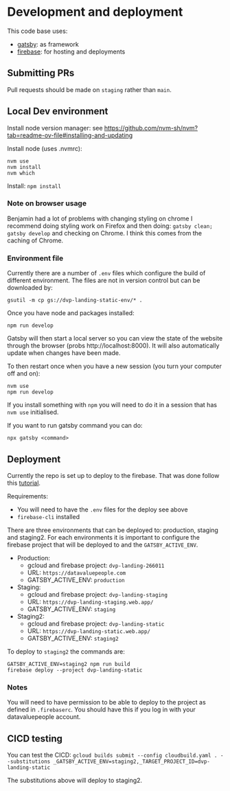 # Development and deployment

This code base uses:
- [gatsby](https://www.gatsbyjs.com/): as framework
- [firebase](https://firebase.google.com/): for hosting and deployments

## Submitting PRs

Pull requests should be made on `staging` rather than `main`.

## Local Dev environment
Install node version manager: see
https://github.com/nvm-sh/nvm?tab=readme-ov-file#installing-and-updating

Install node (uses .nvmrc):
```
nvm use
nvm install
nvm which
```

Install: `npm install`

### Note on browser usage
Benjamin had a lot of problems with changing styling on chrome I recommend doing styling work on
Firefox and then doing: `gatsby clean; gatsby develop` and checking on Chrome. I think this comes
from the caching of Chrome.

### Environment file
Currently there are a number of `.env` files which configure the build of different environment.
The files are not in version control but can be downloaded by:
```
gsutil -m cp gs://dvp-landing-static-env/* .
```

Once you have node and packages installed:
```
npm run develop
```

Gatsby will then start a local server so you can view the state of the website
through the browser (probs http://localhost:8000). It will
also automatically update when changes have been made.

To then restart once when you have a new session (you turn your computer off and on):
```
nvm use
npm run develop
```

If you install something with `npm` you will need to do it in a session that has `nvm use` initialised.

If you want to run gatsby command you can do:
```
npx gatsby <command>
```

## Deployment
Currently the repo is set up to deploy to the firebase. That was done follow this [tutorial](https://www.gatsbyjs.org/docs/deploying-to-firebase/).

Requirements:
- You will need to have the `.env` files for the deploy see above
- `firebase-cli` installed

There are three environments that can be deployed to: production, staging and staging2.
For each environments it is important to configure the firebase project that will be deployed to and the `GATSBY_ACTIVE_ENV`.

- Production:
    - gcloud and firebase project: `dvp-landing-266011`
    - URL: `https://datavaluepeople.com`
    - GATSBY_ACTIVE_ENV: `production`
- Staging:
    - gcloud and firebase project: `dvp-landing-staging`
    - URL: `https://dvp-landing-staging.web.app/`
    - GATSBY_ACTIVE_ENV: `staging`
- Staging2:
    - gcloud and firebase project: `dvp-landing-static`
    - URL: `https://dvp-landing-static.web.app/`
    - GATSBY_ACTIVE_ENV: `staging2`


To deploy to `staging2` the commands are:
```
GATSBY_ACTIVE_ENV=staging2 npm run build
firebase deploy --project dvp-landing-static
```

### Notes
You will need to have permission to be able to deploy to the project as defined in `.firebaserc`. You should have this if you log in with your datavaluepeople account.

## CICD testing
You can test the CICD:
`gcloud builds submit --config cloudbuild.yaml . --substitutions _GATSBY_ACTIVE_ENV=staging2,_TARGET_PROJECT_ID=dvp-landing-static`

The substitutions above will deploy to staging2.
